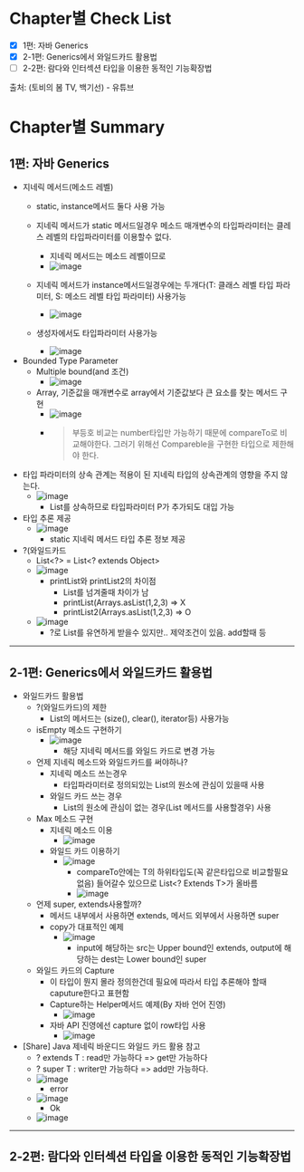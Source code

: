 # Chapter별 Check List
- [x] 1편: 자바 Generics
- [x] 2-1편: Generics에서 와일드카드 활용법
- [ ] 2-2편: 람다와 인터섹션 타입을 이용한 동적인 기능확장법

출처: (토비의 봄 TV, 백기선) - 유튜브
# Chapter별 Summary
## 1편: 자바 Generics
* 지네릭 메서드(메소드 레벨)
    * static, instance메서드 둘다 사용 가능
    * 지네릭 메서드가 static 메서드일경우 메소드 매개변수의 타입파라미터는 클레스 레벨의 타입파라미터를 이용할수 없다.
        * 지네릭 메서드는 메소드 레벨이므로
        * ![image](https://user-images.githubusercontent.com/20143765/76697180-4a5f9000-66d7-11ea-9359-3560994bfef4.png)

    * 지네릭 메서드가 instance메서드일경우에는 두개다(T: 클래스 레벨 타입 파라미터, S: 메소드 레벨 타입 파라미터) 사용가능
        * ![image](https://user-images.githubusercontent.com/20143765/76697182-4fbcda80-66d7-11ea-860e-ef2146c27562.png)        
    * 생성자에서도 타입파라미터 사용가능
        * ![image](https://user-images.githubusercontent.com/20143765/76697184-53506180-66d7-11ea-8945-50f2b03143ef.png)
* Bounded Type Parameter
    * Multiple bound(and 조건)
        * ![image](https://user-images.githubusercontent.com/20143765/76697187-577c7f00-66d7-11ea-921a-fca4f9ba8cbf.png)
    * Array, 기준값을 매개변수로 array에서 기준값보다 큰 요소를 찾는 메서드 구현
        * ![image](https://user-images.githubusercontent.com/20143765/76697188-5b100600-66d7-11ea-91c0-4e5e8dd6fc94.png)
        * > 부등호 비교는 number타입만 가능하기 때문에 compareTo로 비교해야한다. 그러기 위해선 Compareble을 구현한 타입으로 제한해야 한다.
* 타입 파라미터의 상속 관계는 적용이 된 지네릭 타입의 상속관계의 영향을 주지 않는다.
    * ![image](https://user-images.githubusercontent.com/20143765/76697189-5f3c2380-66d7-11ea-98c2-764b1fa55b77.png)
        * List를 상속하므로 타입파라미터 P가 추가되도 대입 가능
* 타입 추론 제공
    * ![image](https://user-images.githubusercontent.com/20143765/76697192-63684100-66d7-11ea-85c6-3dc1a2a95ac9.png)
        * static 지네릭 메서드 타입 추론 정보 제공 
* ?(와일드카드
    * List<?> = List<? extends Object>
    * ![image](https://user-images.githubusercontent.com/20143765/76697196-66fbc800-66d7-11ea-9a3c-78af525cc20f.png)
        * printList와 printList2의 차이점
            * List를 넘겨줄때 차이가 남
            * printList(Arrays.asList(1,2,3) => X
            * printList2(Arrays.asList(1,2,3) => O
    * ![image](https://user-images.githubusercontent.com/20143765/76697198-6a8f4f00-66d7-11ea-9d81-3126b0550633.png)
        * ?로 List를 유연하게 받을수 있지만.. 제약조건이 있음. add할때 등
      
---

## 2-1편: Generics에서 와일드카드 활용법
* 와일드카드 활용법
    * ?(와일드카드)의 제한
        * List의 메서드는 (size(), clear(), iterator등) 사용가능
    * isEmpty 메소드 구현하기
        * ![image](https://user-images.githubusercontent.com/20143765/76703021-a21aed00-6711-11ea-9e3a-77e1604303ba.png)
            * 해당 지네릭 메서드를 와일드 카드로 변경 가능
    * 언제 지네릭 메소드와 와일드카드를 써야하나?
        * 지네릭 메소드 쓰는경우
            * 타입파라미터로 정의되있는 List의 원소에 관심이 있을때 사용
        * 와일드 카드 쓰는 경우
            * List의 원소에 관심이 없는 경우(List 메서드를 사용할경우) 사용
    * Max 메소드 구현
        * 지네릭 메소드 이용
            * ![image](https://user-images.githubusercontent.com/20143765/76703024-a810ce00-6711-11ea-8431-f5f38e390da8.png)
        * 와일드 카드 이용하기
            * ![image](https://user-images.githubusercontent.com/20143765/76703029-acd58200-6711-11ea-981b-8e64f1f402a7.png)
                * compareTo안에는 T의 하위타입도(꼭 같은타입으로 비교할필요 없음) 들어갈수 있으므로 List<? Extends T>가 올바름
                * ![image](https://user-images.githubusercontent.com/20143765/76703033-b232cc80-6711-11ea-8659-0649fae6eecb.png)
    * 언제 super, extends사용할까?
        * 메서드 내부에서 사용하면 extends, 메서드 외부에서 사용하면 super
        * copy가 대표적인 예제
            * ![image](https://user-images.githubusercontent.com/20143765/76703036-b5c65380-6711-11ea-9039-897b3aa33f98.png)
                * input에 해당하는 src는 Upper bound인 extends, output에 해당하는 dest는 Lower bound인 super
    * 와일드 카드의 Capture
        * 이 타입이 뭔지 몰라 정의한건데 필요에 따라서 타입 추론해야 할때 caputure한다고 표현함
        * Capture하는 Helper메서드 예제(By 자바 언어 진영)
            * ![image](https://user-images.githubusercontent.com/20143765/76703043-bbbc3480-6711-11ea-8914-32b63be3be42.png)
        * 자바 API 진영에선 capture 없이 row타입 사용
            * ![image](https://user-images.githubusercontent.com/20143765/76703047-bfe85200-6711-11ea-970f-44ca0fc672e5.png)
* [Share] Java 제네릭 바운디드 와일드 카드 활용 참고 
    * ? extends T : read만 가능하다 => get만 가능하다
    * ? super T : writer만 가능하다 => add만 가능하다.
    * ![image](https://user-images.githubusercontent.com/20143765/76703057-cecf0480-6711-11ea-9845-f4ecb2a0985f.png)
        * error
    * ![image](https://user-images.githubusercontent.com/20143765/76703060-d4c4e580-6711-11ea-9c94-680103a94870.png)
        * Ok
    * ![image](https://user-images.githubusercontent.com/20143765/76703063-dbebf380-6711-11ea-9ef5-fcbef3b626fe.png)
    
---

## 2-2편: 람다와 인터섹션 타입을 이용한 동적인 기능확장법
